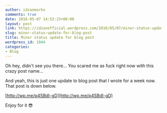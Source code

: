 ```yaml
---
author: idzanmarko
comments: true
date: 2016-05-07 14:52:23+00:00
layout: post
link: https://idzanofficial.wordpress.com/2016/05/07/minor-status-update-for-blog-post/
slug: minor-status-update-for-blog-post
title: Minor status update for blog post
wordpress_id: 1044
categories:
- Blog
---
```


Oh hey, didn't see you there... You scared me as fuck right now with this crazy post name...

And yeah, this is just one update to blog post that I wrote for a week now. That post is down below.

[http://wp.me/p4SBdI-gD](http://wp.me/p4SBdI-gD)

Enjoy for it 😎
